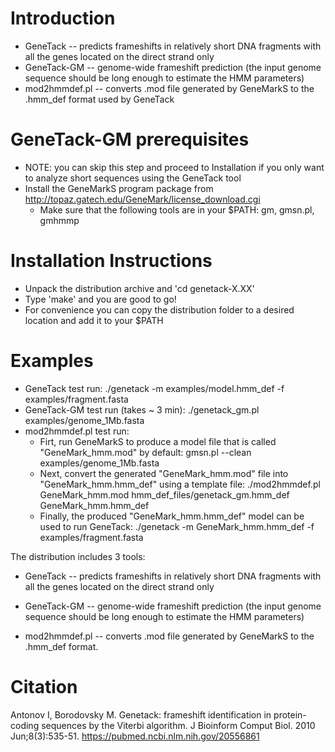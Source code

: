 # Introduction
* GeneTack       --  predicts frameshifts in relatively short DNA fragments with all the genes located on the direct strand only
* GeneTack-GM    --  genome-wide frameshift prediction (the input genome sequence should be long enough to estimate the HMM parameters)
* mod2hmmdef.pl  --  converts .mod file generated by GeneMarkS to the .hmm_def format used by GeneTack

# GeneTack-GM prerequisites
* NOTE: you can skip this step and proceed to Installation if you only want to analyze short sequences using the GeneTack tool
* Install the GeneMarkS program package from http://topaz.gatech.edu/GeneMark/license_download.cgi
    - Make sure that the following tools are in your $PATH: gm, gmsn.pl, gmhmmp

# Installation Instructions
* Unpack the distribution archive and 'cd genetack-X.XX'
* Type 'make' and you are good to go!
* For convenience you can copy the distribution folder to a desired location and add it to your $PATH

# Examples
* GeneTack test run: ./genetack -m examples/model.hmm_def -f examples/fragment.fasta
* GeneTack-GM test run (takes ~ 3 min): ./genetack_gm.pl examples/genome_1Mb.fasta
* mod2hmmdef.pl test run:
    - Firt, run GeneMarkS to produce a model file that is called "GeneMark_hmm.mod" by default:
      gmsn.pl --clean examples/genome_1Mb.fasta
    - Next, convert the generated "GeneMark_hmm.mod" file into "GeneMark_hmm.hmm_def" using a template file:
      ./mod2hmmdef.pl GeneMark_hmm.mod hmm_def_files/genetack_gm.hmm_def GeneMark_hmm.hmm_def
    - Finally, the produced "GeneMark_hmm.hmm_def" model can be used to run GeneTack:
      ./genetack -m GeneMark_hmm.hmm_def -f examples/fragment.fasta

The distribution includes 3 tools:

* GeneTack -- predicts frameshifts in relatively short DNA fragments with all the genes located on the direct strand only

* GeneTack-GM -- genome-wide frameshift prediction (the input genome sequence should be long enough to estimate the HMM parameters)

* mod2hmmdef.pl -- converts .mod file generated by GeneMarkS to the .hmm_def format.

# Citation
Antonov I, Borodovsky M. Genetack: frameshift identification in protein-coding sequences by the Viterbi algorithm. J Bioinform Comput Biol. 2010 Jun;8(3):535-51.
https://pubmed.ncbi.nlm.nih.gov/20556861
